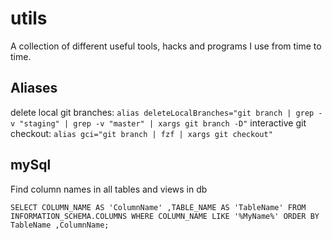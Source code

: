 # utils

A collection of different useful tools, hacks and programs I use from time to time.

## Aliases

delete local git branches: ```alias deleteLocalBranches="git branch | grep -v "staging" | grep -v "master" | xargs git branch -D"```
interactive git checkout: ```alias gci="git branch | fzf | xargs git checkout"```

## mySql

Find column names in all tables and views in db

```SELECT COLUMN_NAME AS 'ColumnName' ,TABLE_NAME AS 'TableName' FROM INFORMATION_SCHEMA.COLUMNS WHERE COLUMN_NAME LIKE '%MyName%' ORDER BY TableName ,ColumnName;```

